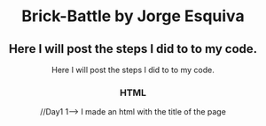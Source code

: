 <h1 align="center"> Brick-Battle by Jorge Esquiva </h1>

<h2 align="center"> Here I will post the steps I did to to my code.</h2>

<p align="center"> Here I will post the steps I did to to my code.</p>

<h3 align="center"> HTML </h3>

<p align="center">   //Day1
1--> I made an html with the title of the page <title>BrickBattle</title.
2--> I made 3 div to separate the content of the 3 game screens, Start, Game and End of game.
3--> Link the HTML with CSS and with the two JS Files

//Day2

1--> Change the End-Game div because it was not capturing what should be shown on the screen, only the title.</p>

